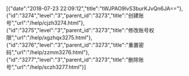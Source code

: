 [{"date":"2018-07-23 22:09:12","title":"tWJPAO9lvS3burKJvQn6JA=="},{"id":"3274","level":"3","parent_id":"3273","title":"创建账号","url":"/help/cjzh3274.html"},{"id":"3275","level":"3","parent_id":"3273","title":"修改账号权限","url":"/help/xgzhqx3275.html"},{"id":"3276","level":"3","parent_id":"3273","title":"重置密码","url":"/help/zzmm3276.html"},{"id":"3277","level":"3","parent_id":"3273","title":"删除账号","url":"/help/sczh3277.html"}]
